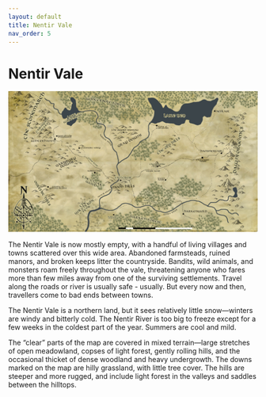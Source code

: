 ```yaml
---
layout: default
title: Nentir Vale
nav_order: 5
---
```


# Nentir Vale

![Nentir Vale](/assets/nentir-vale-dark-drawn.jpg)

The Nentir Vale is now mostly empty, with a handful of living villages and towns scattered over this wide area. Abandoned farmsteads, ruined manors, and broken keeps litter the countryside. Bandits, wild animals, and monsters roam freely throughout the vale, threatening anyone who fares more than few miles away from one of the surviving settlements. Travel along the roads or river is usually safe - usually. But every now and then, travellers come to bad ends between towns.

The Nentir Vale is a northern land, but it sees relatively little snow—winters are windy and bitterly cold. The Nentir River is too big to freeze except for a few weeks in the coldest part of the year. Summers are cool and mild.

The “clear” parts of the map are covered in mixed terrain—large stretches of open meadowland, copses of light forest, gently rolling hills, and the occasional thicket of dense woodland and heavy undergrowth. The downs marked on the map are hilly grassland, with little tree cover. The hills are steeper and more rugged, and include light forest in the valleys and saddles between the hilltops.
